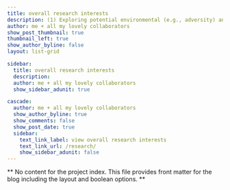 ```yaml
---
title: overall research interests
description: (1) Exploring potential environmental (e.g., adversity) and biological factors (e.g., pubertal processes) contributing to individual differences in developmental outcomes with translational applications. </br> (2) Supporting the development of self, purpose and motivation in underserved youth and young adults.
author: me + all my lovely collaborators
show_post_thumbnail: true
thumbnail_left: true
show_author_byline: false
layout: list-grid

sidebar:
  title: overall research interests
  description:
  author: me + all my lovely collaborators
  show_sidebar_adunit: true

cascade:
  author: me + all my lovely collaborators
  show_author_byline: true
  show_comments: false
  show_post_date: true
  sidebar:
    text_link_label: view overall research interests
    text_link_url: /research/
    show_sidebar_adunit: false
---
```


** No content for the project index. This file provides front matter for the blog including the layout and boolean options. **
